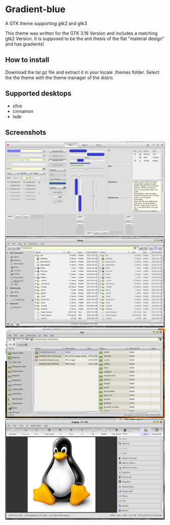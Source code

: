 # Gradient-blue
A GTK theme supporting gtk2 and gtk3

This theme was written for the GTK 3.18 Version and includes a matching gtk2 Version. It is supposed to be the anti thesis of the flat "material design" and has gradients!

## How to install
Download the tar.gz file and extract it in your locale .themes folder. Select the the theme with the theme manager of the distro.

## Supported desktops
* xfce
* cinnamon
* lxde

## Screenshots
![Screenshot](https://github.com/kanehekili/Gradient-blue/blob/master/GTK-3.18/Gradient-blue-WF.png)
![Screenshot](https://github.com/kanehekili/Gradient-blue/blob/master/GTK-3.18/Gradient-blue-nemo.png)
![Screenshot](https://github.com/kanehekili/Gradient-blue/blob/master/GTK-3.18/Gradient-blue-pcmanfm.png)
![Screenshot](https://github.com/kanehekili/Gradient-blue/blob/master/GTK-3.18/Gradient-blue-pix.png)
